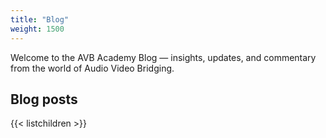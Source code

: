 ```yaml
---
title: "Blog"
weight: 1500
---
```


Welcome to the AVB Academy Blog — insights, updates, and commentary from the world of Audio Video Bridging.

## Blog posts

{{< listchildren >}}

